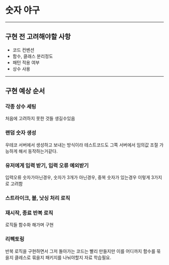 # 숫자 야구
---

## 구현 전 고려해야할 사항
* 코드 컨벤션
* 함수, 클래스 분리정도
* 패턴 적용 여부
* 상수 사용

---

## 구현 예상 순서

### 각종 상수 세팅
  처음에 고려하지 못한 것들 생길수있음


### 랜덤 숫자 생성

우테코 서버에서 생성하고 보내는 방식이라 테스트코드도 그쪽 서버에서 임의값 조절 가능하게 해서 동작하는거같다.


### 유저에게 입력 받기, 입력 오류 예외받기
입력오류 숫자가아닌경우, 숫자가 3개가 아닌경우, 중복 숫자가 있는경우 이렇게 3가지로 고려함

### 스트라이크, 볼, 낫싱 처리 로직


### 재시작, 종료 반복 로직
로직들 함수화 해가며 구현

### 리펙토링
반복 로직을 구현하면서 그저 돌아가는 코드는 빨리 만들지만 이를 어디까지 함수를 묶을지 클레스로 묶을지 패키지를 나눠야할지 자료 학습필요.